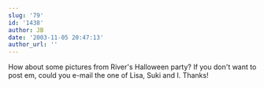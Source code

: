 ```yaml
---
slug: '79'
id: '1438'
author: JB
date: '2003-11-05 20:47:13'
author_url: ''
---
```

How about some pictures from River's Halloween party? If you don't want to post em, could you e-mail the one of Lisa, Suki and I. Thanks!
